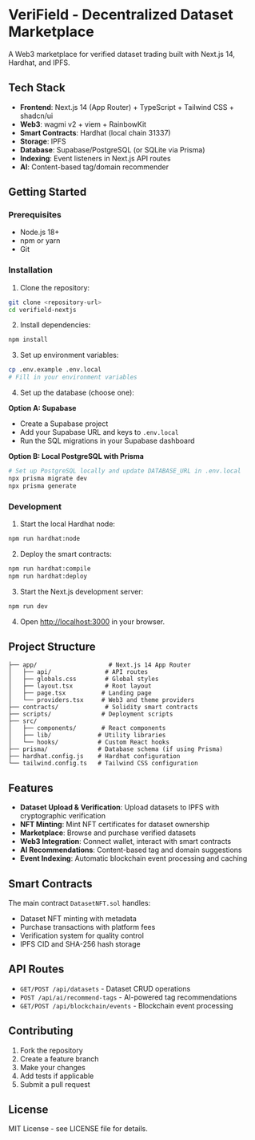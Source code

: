 # VeriField - Decentralized Dataset Marketplace

A Web3 marketplace for verified dataset trading built with Next.js 14, Hardhat, and IPFS.

## Tech Stack

- **Frontend**: Next.js 14 (App Router) + TypeScript + Tailwind CSS + shadcn/ui
- **Web3**: wagmi v2 + viem + RainbowKit
- **Smart Contracts**: Hardhat (local chain 31337)
- **Storage**: IPFS
- **Database**: Supabase/PostgreSQL (or SQLite via Prisma)
- **Indexing**: Event listeners in Next.js API routes
- **AI**: Content-based tag/domain recommender

## Getting Started

### Prerequisites

- Node.js 18+ 
- npm or yarn
- Git

### Installation

1. Clone the repository:
```bash
git clone <repository-url>
cd verifield-nextjs
```

2. Install dependencies:
```bash
npm install
```

3. Set up environment variables:
```bash
cp .env.example .env.local
# Fill in your environment variables
```

4. Set up the database (choose one):

**Option A: Supabase**
- Create a Supabase project
- Add your Supabase URL and keys to `.env.local`
- Run the SQL migrations in your Supabase dashboard

**Option B: Local PostgreSQL with Prisma**
```bash
# Set up PostgreSQL locally and update DATABASE_URL in .env.local
npx prisma migrate dev
npx prisma generate
```

### Development

1. Start the local Hardhat node:
```bash
npm run hardhat:node
```

2. Deploy the smart contracts:
```bash
npm run hardhat:compile
npm run hardhat:deploy
```

3. Start the Next.js development server:
```bash
npm run dev
```

4. Open [http://localhost:3000](http://localhost:3000) in your browser.

## Project Structure

```
├── app/                    # Next.js 14 App Router
│   ├── api/               # API routes
│   ├── globals.css        # Global styles
│   ├── layout.tsx         # Root layout
│   ├── page.tsx          # Landing page
│   └── providers.tsx     # Web3 and theme providers
├── contracts/             # Solidity smart contracts
├── scripts/              # Deployment scripts
├── src/
│   ├── components/       # React components
│   ├── lib/             # Utility libraries
│   └── hooks/           # Custom React hooks
├── prisma/              # Database schema (if using Prisma)
├── hardhat.config.js    # Hardhat configuration
└── tailwind.config.ts   # Tailwind CSS configuration
```

## Features

- **Dataset Upload & Verification**: Upload datasets to IPFS with cryptographic verification
- **NFT Minting**: Mint NFT certificates for dataset ownership
- **Marketplace**: Browse and purchase verified datasets
- **Web3 Integration**: Connect wallet, interact with smart contracts
- **AI Recommendations**: Content-based tag and domain suggestions
- **Event Indexing**: Automatic blockchain event processing and caching

## Smart Contracts

The main contract `DatasetNFT.sol` handles:
- Dataset NFT minting with metadata
- Purchase transactions with platform fees
- Verification system for quality control
- IPFS CID and SHA-256 hash storage

## API Routes

- `GET/POST /api/datasets` - Dataset CRUD operations
- `POST /api/ai/recommend-tags` - AI-powered tag recommendations  
- `GET/POST /api/blockchain/events` - Blockchain event processing

## Contributing

1. Fork the repository
2. Create a feature branch
3. Make your changes
4. Add tests if applicable
5. Submit a pull request

## License

MIT License - see LICENSE file for details.